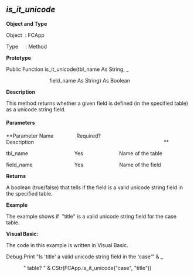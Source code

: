 _is_it_unicode_
-----------------

**Object and Type**

Object  : FCApp

Type     : Method

**Prototype**

Public Function is_it_unicode(tbl_name As String, _

                              field_name As String) As Boolean

**Description**

This method returns whether a given field is defined (in the specified table) as a unicode string field.

#### Parameters
**Parameter Name                Required?             Description                                                                                          **

tbl_name                                Yes                         Name of the table

field_name                             Yes                         Name of the field

**Returns**

A boolean (true/false) that tells if the field is a valid unicode string field in the specified table.

**Example**

The example shows if  "title" is a valid unicode string field for the case table.

**Visual Basic:**

The code in this example is written in Visual Basic.

Debug.Print "Is 'title' a valid unicode string field in the 'case'" & _

            " table? " & CStr(FCApp.is_it_unicode("case", "title"))